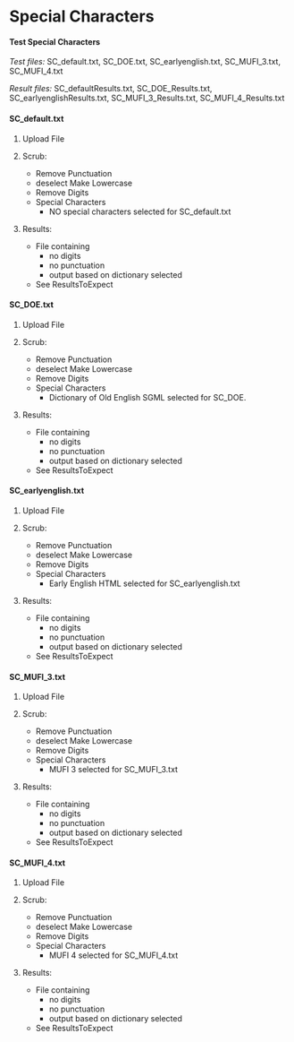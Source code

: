 # Special Characters

#### Test Special Characters

*Test files:* SC_default.txt, SC_DOE.txt, SC_earlyenglish.txt, SC_MUFI_3.txt,
SC_MUFI_4.txt

*Result files:* SC_defaultResults.txt, SC_DOE_Results.txt,
SC_earlyenglishResults.txt, SC_MUFI_3_Results.txt, SC_MUFI_4_Results.txt

#### SC_default.txt

1. Upload File

2. Scrub: 
    - Remove  Punctuation
    - deselect Make Lowercase
    - Remove Digits
    - Special Characters
        * NO special characters selected for SC_default.txt
        
3. Results:
    - File containing
        * no digits
        * no punctuation
        * output based on dictionary selected
    - See ResultsToExpect

#### SC_DOE.txt

1. Upload File

2. Scrub: 
    - Remove  Punctuation
    - deselect Make Lowercase
    - Remove Digits
    - Special Characters
        * Dictionary of Old English SGML selected for SC_DOE.
        
3. Results:
    - File containing
        * no digits
        * no punctuation
        * output based on dictionary selected
    - See ResultsToExpect
    
#### SC_earlyenglish.txt

1. Upload File

2. Scrub: 
    - Remove  Punctuation
    - deselect Make Lowercase
    - Remove Digits
    - Special Characters
        * Early English HTML selected for SC_earlyenglish.txt
        
3. Results:
    - File containing
        * no digits
        * no punctuation
        * output based on dictionary selected
    - See ResultsToExpect
    
#### SC_MUFI_3.txt

1. Upload File

2. Scrub: 
    - Remove  Punctuation
    - deselect Make Lowercase
    - Remove Digits
    - Special Characters
        * MUFI 3 selected for SC_MUFI_3.txt
        
3. Results:
    - File containing
        * no digits
        * no punctuation
        * output based on dictionary selected
    - See ResultsToExpect

#### SC_MUFI_4.txt

1. Upload File

2. Scrub: 
    - Remove  Punctuation
    - deselect Make Lowercase
    - Remove Digits
    - Special Characters
        * MUFI 4 selected for SC_MUFI_4.txt
        
3. Results:
    - File containing
        * no digits
        * no punctuation
        * output based on dictionary selected
    - See ResultsToExpect
